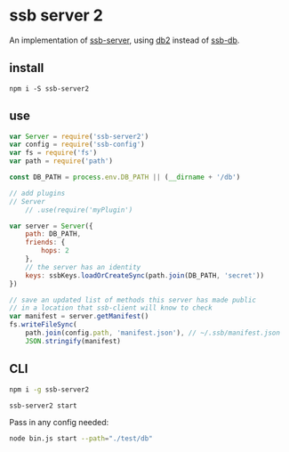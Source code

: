 # ssb server 2

An implementation of [ssb-server](https://github.com/ssbc/ssb-server), using [db2](https://github.com/ssb-ngi-pointer/ssb-db2) instead of [ssb-db](https://github.com/ssbc/ssb-db).

## install

```
npm i -S ssb-server2
```

## use

```js
var Server = require('ssb-server2')
var config = require('ssb-config')
var fs = require('fs')
var path = require('path')

const DB_PATH = process.env.DB_PATH || (__dirname + '/db')

// add plugins
// Server
    // .use(require('myPlugin')

var server = Server({
    path: DB_PATH,
    friends: {
        hops: 2
    },
    // the server has an identity
    keys: ssbKeys.loadOrCreateSync(path.join(DB_PATH, 'secret'))
})

// save an updated list of methods this server has made public
// in a location that ssb-client will know to check
var manifest = server.getManifest()
fs.writeFileSync(
    path.join(config.path, 'manifest.json'), // ~/.ssb/manifest.json
    JSON.stringify(manifest)
```

## CLI
```bash
npm i -g ssb-server2
```

```bash
ssb-server2 start
```

Pass in any config needed: 
```bash
node bin.js start --path="./test/db"
```
